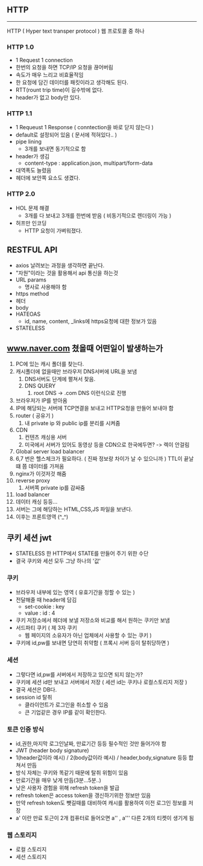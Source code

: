 ## HTTP

---

HTTP ( Hyper text transper protocol )
웹 프로토콜 중 하나

### HTTP 1.0

- 1 Request 1 connection
- 한번의 요청을 하면 TCP/IP 요청을 끊어버림
- 속도가 매우 느리고 비효율적임
- 한 요청에 담긴 데이터를 패킷이라고 생각해도 된다.
- RTT(rount trip time)이 길수밖에 없다.
- header가 없고 body만 있다.

### HTTP 1.1

- 1 Requeust 1 Response ( conntection을 바로 닫지 않는다 )
- default로 설정되어 있음 ( 문서에 적혀있다.. )
- pipe lining
  - 3개를 보내면 동기적으로 함
- header가 생김
  - content-type : application.json, multipart/form-data
- 대역폭도 늘렸음
- 헤더에 보안쪽 요소도 생겼다.

### HTTP 2.0

- HOL 문제 해결
  - 3개를 다 보내고 3개를 한번에 받음 ( 비동기적으로 렌더링이 가능 )
- 허프만 인코딩
  - HTTP 요청이 가벼워졌다.

## RESTFUL API

- axios 날려보는 과정을 생각하면 끝난다.
- "자원"이라는 것을 활용해서 api 통신을 하는것
- URL params
  - 명사로 사용해야 함
- https method
- 헤더
- body
- HATEOAS
  - id, name, content, \_links에 https요청에 대한 정보가 있음
- STATELESS

## www.naver.com 쳤을때 어떤일이 발생하는가

1. PC에 있는 캐시 폴더를 찾는다.
2. 캐시폴더에 없을때만 브라우저 DNS서버에 URL을 보냄
   1. DNS서버도 단계에 펼쳐서 찾음.
   2. DNS QUERY
      1. root DNS -> .com DNS 이런식으로 진행
3. 브라우저가 IP를 받아옴
4. IP에 해당되는 서버에 TCP연결을 보내고 HTTP요청을 만들어 보내야 함
5. router ( 공유기 )
   1. 내 private ip 와 public ip를 분리를 시켜줌
6. CDN
   1. 컨텐츠 캐싱용 서버
   2. 미국에서 서버가 있어도 동영상 등을 CDN으로 한국에두면? -> 렉이 안걸림
7. Global server load balancer
8. 6,7 번은 헬스체크가 필요하다. ( 진짜 정보랑 차이가 날 수 있으니까 ) TTL이 끝날떄 쯤 데이터를 가져옴
9. nginx가 이것저것 해줌
10. reverse proxy
    1. 서버쪽 private ip를 감싸줌
11. load balancer
12. 데이터 캐싱 등등...
13. 서버는 그에 해당하는 HTML,CSS,JS 파일을 보낸다.
14. 이후는 프론트영역 (^\_^)

## 쿠키 세션 jwt

- STATELESS 한 HTTP에서 STATE를 만들어 주기 위한 수단
- 결국 쿠키와 세션 모두 그냥 하나의 '값'

### 쿠키

- 브라우저 내부에 있는 영역 ( 유효기간을 정할 수 있는 )
- 전달해줄 때 header에 담김
  - set-cookie : key
  - value : id : 4
- 쿠키 저장소에서 헤더에 보낼 저장소와 비교를 해서 원하는 쿠키만 보냄
- 서드파티 쿠키 ( 제 3자 쿠키
  - 웹 페이지의 소유자가 아닌 업체에서 사용할 수 있는 쿠키 )
- 쿠키에 id,pw를 보내면 당연히 취약함 ( 프록시 서버 등이 탈취당하면 )

### 세션

- 그렇다면 id,pw를 서버에서 저장하고 있으면 되지 않는가?
- 쿠키에 세션 id만 보내고 서버에서 저장 ( 세션 id는 쿠키나 로컬스토리지 저장 )
- 결국 세션은 DB다.
- session id 탈취
  - 클라이언트가 로그인을 취소할 수 있음
  - 큰 기업같은 경우 IP를 같이 확인한다.

### 토큰 인증 방식

- id,권한,마지막 로그인날짜, 만료기간 등등 필수적인 것만 들어가야 함
- JWT (header body signature)
- 1(header값이라 예시) / 2(body값이라 예시) / header,body,signature 등등 합쳐서 만듬
- 방식 자체는 쿠키와 똑같기 때문에 탈취 위험이 있음
- 만료기간을 매우 낮게 만듬(3분...5분..)
- 낮은 사용자 경험을 위해 refresh token을 발급
- refresh token은 access token을 갱신하기위한 정보만 있음
- 만약 refresh token도 뺏길때를 대비하여 캐시를 활용하여 이전 로그인 정보를 저장
- a' 이란 만료 토근이 2개 컴퓨터로 들어오면 a'' , a''' 다른 2개의 티켓이 생기게 됨

### 웹 스토리지

- 로컬 스토리지
- 세션 스토리지
